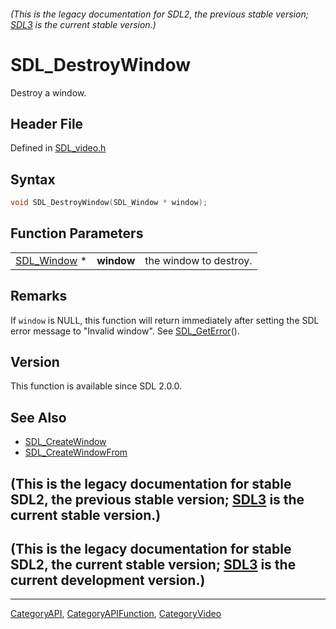 ###### (This is the legacy documentation for SDL2, the previous stable version; [SDL3](https://wiki.libsdl.org/SDL3/) is the current stable version.)
# SDL_DestroyWindow

Destroy a window.

## Header File

Defined in [SDL_video.h](https://github.com/libsdl-org/SDL/blob/SDL2/include/SDL_video.h)

## Syntax

```c
void SDL_DestroyWindow(SDL_Window * window);
```

## Function Parameters

|                            |            |                        |
| -------------------------- | ---------- | ---------------------- |
| [SDL_Window](SDL_Window) * | **window** | the window to destroy. |

## Remarks

If `window` is NULL, this function will return immediately after setting
the SDL error message to "Invalid window". See
[SDL_GetError](SDL_GetError)().

## Version

This function is available since SDL 2.0.0.

## See Also

- [SDL_CreateWindow](SDL_CreateWindow)
- [SDL_CreateWindowFrom](SDL_CreateWindowFrom)


## (This is the legacy documentation for stable SDL2, the previous stable version; [SDL3](https://wiki.libsdl.org/SDL3/) is the current stable version.)



## (This is the legacy documentation for stable SDL2, the current stable version; [SDL3](https://wiki.libsdl.org/SDL3/) is the current development version.)



----
[CategoryAPI](CategoryAPI), [CategoryAPIFunction](CategoryAPIFunction), [CategoryVideo](CategoryVideo)

